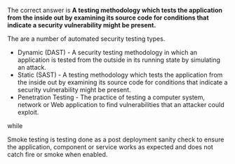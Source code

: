 The correct answer is **A testing methodology which tests the application from the inside out by examining its source code for conditions that indicate a security vulnerability might be present.**

The are a number of automated security testing types.

  - Dynamic (DAST) - A security testing methodology in which an application is tested from the outside in its running state by simulating an attack.
  - Static (SAST) - A testing methodology which tests the application from the inside out by examining its source code for conditions that indicate a security vulnerability might be present.
  - Penetration Testing - The practice of testing a computer system, network or Web application to find vulnerabilities that an attacker could exploit.

while

Smoke testing is testing done as a post deployment sanity check to ensure the application, component or service works as expected and does not catch fire or smoke when enabled.
